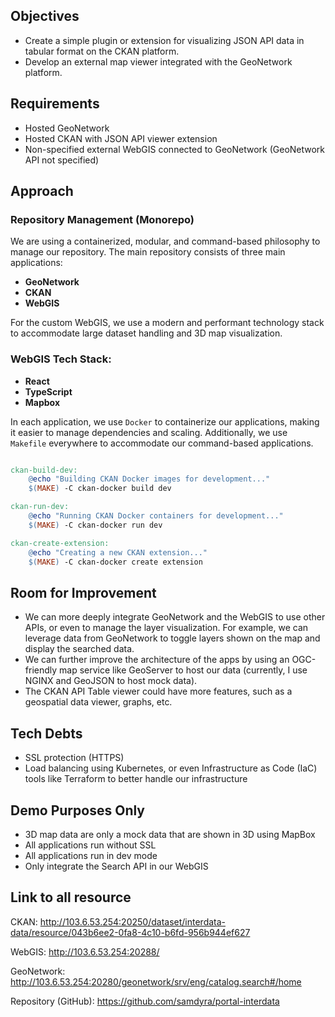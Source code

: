 ## Objectives

- Create a simple plugin or extension for visualizing JSON API data in tabular format on the CKAN platform.
- Develop an external map viewer integrated with the GeoNetwork platform.

## Requirements

- Hosted GeoNetwork
- Hosted CKAN with JSON API viewer extension
- Non-specified external WebGIS connected to GeoNetwork (GeoNetwork API not specified)

## Approach

### Repository Management (Monorepo)

We are using a containerized, modular, and command-based philosophy to manage our repository. The main repository consists of three main applications:

- **GeoNetwork**
- **CKAN**
- **WebGIS**


For the custom WebGIS, we use a modern and performant technology stack to accommodate large dataset handling and 3D map visualization.

### WebGIS Tech Stack:

- **React**
- **TypeScript**
- **Mapbox**

In each application, we use `Docker` to containerize our applications, making it easier to manage dependencies and scaling. Additionally, we use `Makefile` everywhere to accommodate our command-based applications.

```makefile

ckan-build-dev:
	@echo "Building CKAN Docker images for development..."
	$(MAKE) -C ckan-docker build dev

ckan-run-dev:
	@echo "Running CKAN Docker containers for development..."
	$(MAKE) -C ckan-docker run dev

ckan-create-extension:
	@echo "Creating a new CKAN extension..."
	$(MAKE) -C ckan-docker create extension

```

## Room for Improvement

- We can more deeply integrate GeoNetwork and the WebGIS to use other APIs, or even to manage the layer visualization. For example, we can leverage data from GeoNetwork to toggle layers shown on the map and display the searched data.
- We can further improve the architecture of the apps by using an OGC-friendly map service like GeoServer to host our data (currently, I use NGINX and GeoJSON to host mock data).
- The CKAN API Table viewer could have more features, such as a geospatial data viewer, graphs, etc.

## Tech Debts
- SSL protection (HTTPS)
- Load balancing using Kubernetes, or even Infrastructure as Code (IaC) tools like Terraform to better handle our infrastructure

## Demo Purposes Only
- 3D map data are only a mock data that are shown in 3D using MapBox
- All applications run without SSL
- All applications run in dev mode
- Only integrate the Search API in our WebGIS

## Link to all resource

CKAN: http://103.6.53.254:20250/dataset/interdata-data/resource/043b6ee2-0fa8-4c10-b6fd-956b944ef627

WebGIS: http://103.6.53.254:20288/

GeoNetwork: http://103.6.53.254:20280/geonetwork/srv/eng/catalog.search#/home

Repository (GitHub): https://github.com/samdyra/portal-interdata